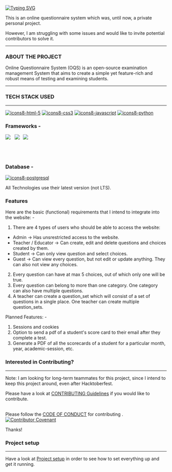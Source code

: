 [![Typing SVG](https://readme-typing-svg.demolab.com?font=Poppins&size=50&pause=1000&color=FF0C0C&center=true&vCenter=true&width=1000&lines=Online+Questionnaire+System+(OQS))](https://git.io/typing-svg)


This is an online questionnaire system which was, until now, a private personal project.

However, I am struggling with some issues and would like to invite potential contributors to solve it.


------------

### ABOUT THE PROJECT
Online Questionnaire System (OQS) is an open-source examination management System that aims to create a simple yet feature-rich and robust means of testing and examining students.


------------



### TECH STACK USED

------------
[![icons8-html-5](https://user-images.githubusercontent.com/98693953/194344063-b7e6026f-f6d6-400c-807c-6a789f47f959.png)](https://developer.mozilla.org/en-US/docs/Glossary/HTML5)
[![icons8-css3](https://user-images.githubusercontent.com/98693953/194345602-be2274ef-7fa3-4873-9c79-83da955bb487.png)](https://developer.mozilla.org/en-US/docs/Web/CSS)
[![icons8-javascript](https://user-images.githubusercontent.com/98693953/194345624-bd2d17f8-8efc-414e-8ad9-768b0367d441.png)](https://developer.mozilla.org/en-US/docs/Web/JavaScript)
[![icons8-python](https://user-images.githubusercontent.com/98693953/194345558-0e33957f-9252-4a7b-a1bf-e2d828709f10.png)](https://www.python.org/doc/)



### Frameworks -
<div>
<a href="https://vuejs.org/guide/introduction.html"><img align="left" src="https://user-images.githubusercontent.com/98693953/194346224-bce7f828-7f92-4d54-a443-9655694e2ddd.png"/></a>
<a href="https://tailwindcss.com/docs"><img align="left" src="https://user-images.githubusercontent.com/98693953/194346266-55917c91-0f29-4cdd-b934-1a689bec6b29.png" hspace="10"/></a>
<a href="https://docs.djangoproject.com/en/4.1/"><img align="left" src="https://user-images.githubusercontent.com/98693953/194346305-8dedaeb6-d3a2-4341-b000-5c15b402309e.png">
</div></a>
<br/><br/><br/><br/>


### Database - 
[![icons8-postgresql](https://user-images.githubusercontent.com/98693953/194356660-0d8c2672-0b01-41c3-a831-86d19d1b938b.png)](https://www.postgresql.org/docs/)




All Technologies use their latest version (not LTS).




### Features
Here are the basic (functional) requirements that I intend to integrate into the website: -

1. There are 4 types of users who should be able to access the website:

- Admin -> Has unsrestricted access to the website.
- Teacher / Educator -> Can create, edit and delete questions and choices created by them.
- Student -> Can only view question and select choices.
- Guest -> Can view every question, but not edit or update anything. They can also not view any choices.

2. Every question can have at max 5 choices, out of which only one will be true.
3. Every question can belong to more than one category. One category can also have multiple questions.
4. A teacher can create a question_set which will consist of a set of questions in a single place. One teacher can create multiple question_sets.

Planned Features: -
1. Sessions and cookies
2. Option to send a pdf of a student's score card to their email after they complete a test.
3. Generate a PDF of all the scorecards of a student for a particular month, year, academic-session, etc.




### Interested in Contributing?

------------
Note: I am looking for long-term teammates for this project, since I intend to keep this project around, even after Hacktoberfest.

Please have a look at [CONTRIBUTING Guidelines](https://github.com/TheInspiredConjurer/Online-Questionnaire-System/blob/main/CONTRIBUTING.md) if you would like to contribute.<br><br>


Please follow the [CODE OF CONDUCT](https://github.com/TheInspiredConjurer/Online-Questionnaire-System/blob/main/CODE_OF_CONDUCT.md) for contributing . [![Contributor Covenant](https://img.shields.io/badge/Contributor%20Covenant-2.1-4baaaa.svg)](https://www.contributor-covenant.org/version/2/1/code_of_conduct/)


Thanks!

### Project setup
------------

Have a look at [Project setup](Project%20setup.md) in order to see how to set everything up and get it running.
